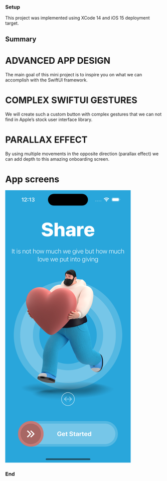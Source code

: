 ### Setup
This project was implemented using XCode 14 and iOS 15 deployment target.


## Summary

# ADVANCED APP DESIGN
The main goal of this mini project is to inspire you on what we can accomplish with the SwiftUI framework.

# COMPLEX SWIFTUI GESTURES
We will create such a custom button with complex gestures that we can not find in Apple’s stock user interface library.

# PARALLAX EFFECT
By using multiple movements in the opposite direction (parallax effect) we can add depth to this amazing onboarding screen.

# App screens
<img src="Screenshots/1.png" alt="drawing" width="400" heigh="867"/>
<!-- ![](Screenshots/1.png =400x867) -->
<!-- ![](Screenshots/2.png =400x867)  -->


### End
